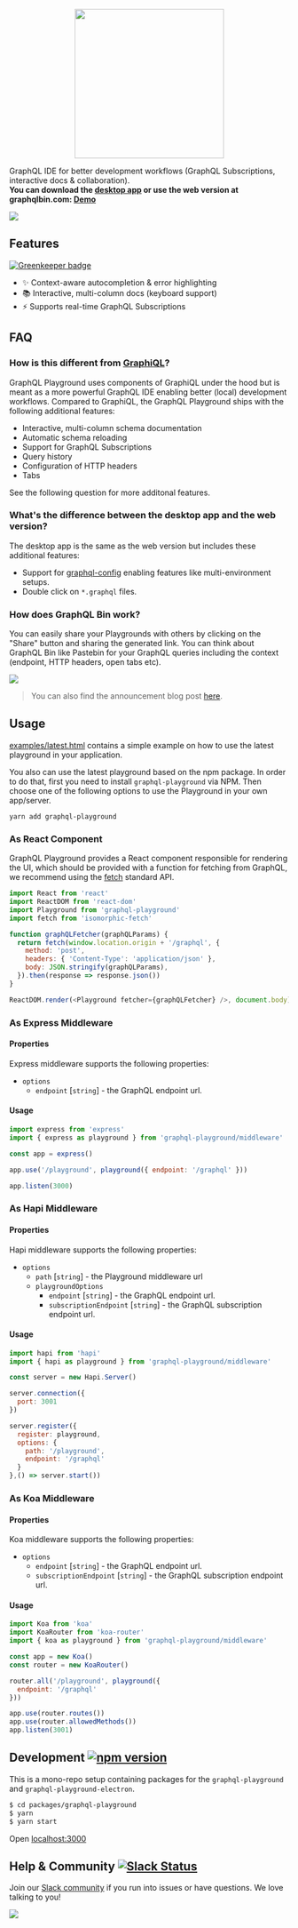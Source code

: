 <p align="center"><img src="https://imgur.com/5fzMbyV.png" width="269"></p>

GraphQL IDE for better development workflows (GraphQL Subscriptions, interactive docs & collaboration). <br />
**You can download the [desktop app](https://github.com/graphcool/graphql-playground/releases) or use the web version at graphqlbin.com: [Demo](https://www.graphqlbin.com/RVIn)**

[![](https://imgur.com/6IC6Huj.png)](https://www.graphqlbin.com/RVIn)

## Features

[![Greenkeeper badge](https://badges.greenkeeper.io/graphcool/graphql-playground.svg)](https://greenkeeper.io/)

* ✨ Context-aware autocompletion & error highlighting
* 📚 Interactive, multi-column docs (keyboard support)
* ⚡️ Supports real-time GraphQL Subscriptions

## FAQ

### How is this different from [GraphiQL](https://github.com/graphql/graphiql)?

GraphQL Playground uses components of GraphiQL under the hood but is meant as a more powerful GraphQL IDE enabling better (local) development workflows. Compared to GraphiQL, the GraphQL Playground ships with the following additional features:

* Interactive, multi-column schema documentation
* Automatic schema reloading
* Support for GraphQL Subscriptions
* Query history
* Configuration of HTTP headers
* Tabs

See the following question for more additonal features.

### What's the difference between the desktop app and the web version?

The desktop app is the same as the web version but includes these additional features:

* Support for [graphql-config](https://github.com/graphcool/graphql-config) enabling features like multi-environment setups.
* Double click on `*.graphql` files.

### How does GraphQL Bin work?

You can easily share your Playgrounds with others by clicking on the "Share" button and sharing the generated link. You can think about GraphQL Bin like Pastebin for your GraphQL queries including the context (endpoint, HTTP headers, open tabs etc).

![](https://imgur.com/H1n64lL.png)

> You can also find the announcement blog post [here](https://blog.graph.cool/introducing-graphql-playground-f1e0a018f05d).


## Usage

[examples/latest.html](https://github.com/graphcool/graphql-playground/blob/master/packages/graphql-playground/examples/latest.html) contains a simple example on how to use the latest playground in your application.

You also can use the latest playground based on the npm package.
In order to do that, first you need to install `graphql-playground` via NPM. Then choose one of the following options to use the Playground in your own app/server.

```
yarn add graphql-playground
```

### As React Component

GraphQL Playground provides a React component responsible for rendering the UI, which should be provided with a function for fetching from GraphQL, we recommend using the [fetch](https://fetch.spec.whatwg.org/) standard API.

```js
import React from 'react'
import ReactDOM from 'react-dom'
import Playground from 'graphql-playground'
import fetch from 'isomorphic-fetch'

function graphQLFetcher(graphQLParams) {
  return fetch(window.location.origin + '/graphql', {
    method: 'post',
    headers: { 'Content-Type': 'application/json' },
    body: JSON.stringify(graphQLParams),
  }).then(response => response.json())
}

ReactDOM.render(<Playground fetcher={graphQLFetcher} />, document.body)
```

### As Express Middleware

#### Properties
Express middleware supports the following properties:

+ `options`
  + `endpoint` [`string`] - the GraphQL endpoint url.

#### Usage
```js
import express from 'express'
import { express as playground } from 'graphql-playground/middleware'

const app = express()

app.use('/playground', playground({ endpoint: '/graphql' }))

app.listen(3000)
```

### As Hapi Middleware

#### Properties
Hapi middleware supports the following properties:

+ `options`
  + `path` [`string`] - the Playground middleware url
  + `playgroundOptions`
      + `endpoint` [`string`] - the GraphQL endpoint url.
      + `subscriptionEndpoint` [`string`] - the GraphQL subscription endpoint url.

#### Usage
```js
import hapi from 'hapi'
import { hapi as playground } from 'graphql-playground/middleware'

const server = new Hapi.Server()

server.connection({
  port: 3001
})

server.register({
  register: playground,
  options: {
    path: '/playground',
    endpoint: '/graphql'
  }
},() => server.start())
```

### As Koa Middleware

#### Properties
Koa middleware supports the following properties:

+ `options`
  + `endpoint` [`string`] - the GraphQL endpoint url.
  + `subscriptionEndpoint` [`string`] - the GraphQL subscription endpoint url.

#### Usage
```js
import Koa from 'koa'
import KoaRouter from 'koa-router'
import { koa as playground } from 'graphql-playground/middleware'

const app = new Koa()
const router = new KoaRouter()

router.all('/playground', playground({
  endpoint: '/graphql'
}))

app.use(router.routes())
app.use(router.allowedMethods())
app.listen(3001)
```

## Development [![npm version](https://badge.fury.io/js/graphql-playground.svg)](https://badge.fury.io/js/graphql-playground)

This is a mono-repo setup containing packages for the `graphql-playground` and `graphql-playground-electron`.

```sh
$ cd packages/graphql-playground
$ yarn
$ yarn start
```
Open
[localhost:3000](http://localhost:3000/?endpoint=https://api.graph.cool/simple/v1/cj56h35ol3y93018144iab4wo&subscription=wss://subscriptions.graph.cool/v1/cj56h35ol3y93018144iab4wo)


<a name="help-and-community" />

## Help & Community [![Slack Status](https://slack.graph.cool/badge.svg)](https://slack.graph.cool)

Join our [Slack community](http://slack.graph.cool/) if you run into issues or have questions. We love talking to you!

[![](http://i.imgur.com/5RHR6Ku.png)](https://www.graph.cool/)
